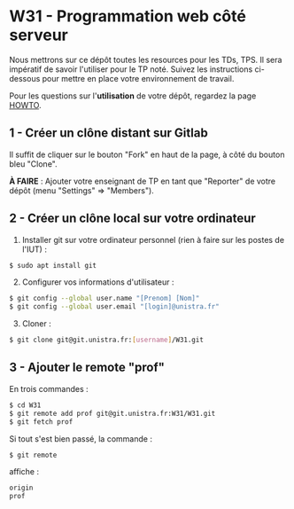 W31 - Programmation web côté serveur
====================================

Nous mettrons sur ce dépôt toutes les resources pour les TDs, TPS.
Il sera impératif de savoir l'utiliser pour le TP noté.
Suivez les instructions ci-dessous pour mettre en place votre environnement de travail.

Pour les questions sur l'**utilisation** de votre dépôt, regardez la page [HOWTO](HOWTO.md).

1 - Créer un **clône distant** sur Gitlab
-----------------------------------------

Il suffit de cliquer sur le bouton "Fork" en haut de la page, à côté du bouton bleu "Clone".

**À FAIRE** : Ajouter votre enseignant de TP en tant que "Reporter" de votre dépôt (menu "Settings" => "Members").

2 - Créer un **clône local** sur votre ordinateur
-------------------------------------------------

1. Installer git sur votre ordinateur personnel (rien à faire sur les postes de l'IUT) :
```sh
$ sudo apt install git
```

2. Configurer vos informations d'utilisateur :
```sh
$ git config --global user.name "[Prenom] [Nom]"
$ git config --global user.email "[login]@unistra.fr"
```

3. Cloner :
```sh
$ git clone git@git.unistra.fr:[username]/W31.git
```

3 - Ajouter le **remote "prof"**
--------------------------------

En trois commandes :
```sh
$ cd W31
$ git remote add prof git@git.unistra.fr:W31/W31.git
$ git fetch prof
```

Si tout s'est bien passé, la commande :
```sh
$ git remote
```
affiche :
```sh
origin
prof
```
